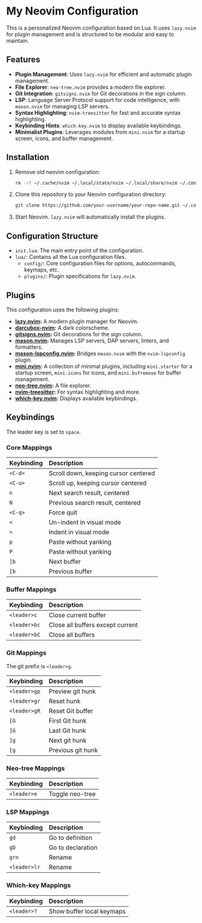 # My Neovim Configuration

This is a personalized Neovim configuration based on Lua. It uses `lazy.nvim` for plugin management and is structured to be modular and easy to maintain.

## Features

- **Plugin Management**: Uses `lazy.nvim` for efficient and automatic plugin management.
- **File Explorer**: `neo-tree.nvim` provides a modern file explorer.
- **Git Integration**: `gitsigns.nvim` for Git decorations in the sign column.
- **LSP**: Language Server Protocol support for code intelligence, with `mason.nvim` for managing LSP servers.
- **Syntax Highlighting**: `nvim-treesitter` for fast and accurate syntax highlighting.
- **Keybinding Hints**: `which-key.nvim` to display available keybindings.
- **Minimalist Plugins**: Leverages modules from `mini.nvim` for a startup screen, icons, and buffer management.

## Installation

1.  Remove old neovim configuration:
    ```bash
    rm -rf ~/.cache/nvim ~/.local/state/nvim ~/.local/share/nvim ~/.config/nvim
    ```
2.  Clone this repository to your Neovim configuration directory:
    ```bash
    git clone https://github.com/your-username/your-repo-name.git ~/.config/nvim
    ```
3.  Start Neovim. `lazy.nvim` will automatically install the plugins.

## Configuration Structure

- `init.lua`: The main entry point of the configuration.
- `lua/`: Contains all the Lua configuration files.
  - `config/`: Core configuration files for options, autocommands, keymaps, etc.
  - `plugins/`: Plugin specifications for `lazy.nvim`.

## Plugins

This configuration uses the following plugins:

- **[lazy.nvim](https://github.com/folke/lazy.nvim):** A modern plugin manager for Neovim.
- **[darcubox-nvim](https://github.com/Koalhack/darcubox-nvim):** A dark colorscheme.
- **[gitsigns.nvim](https://github.com/lewis6991/gitsigns.nvim):** Git decorations for the sign column.
- **[mason.nvim](https://github.com/williamboman/mason.nvim):** Manages LSP servers, DAP servers, linters, and formatters.
- **[mason-lspconfig.nvim](https://github.com/williamboman/mason-lspconfig.nvim):** Bridges `mason.nvim` with the `nvim-lspconfig` plugin.
- **[mini.nvim](https://github.com/echasnovski/mini.nvim):** A collection of minimal plugins, including `mini.starter` for a startup screen, `mini.icons` for icons, and `mini.bufremove` for buffer management.
- **[neo-tree.nvim](https://github.com/nvim-neo-tree/neo-tree.nvim):** A file explorer.
- **[nvim-treesitter](https://github.com/nvim-treesitter/nvim-treesitter):** For syntax highlighting and more.
- **[which-key.nvim](https://github.com/folke/which-key.nvim):** Displays available keybindings.

## Keybindings

The leader key is set to `space`.

### Core Mappings

| Keybinding | Description                          |
| :--------- | :----------------------------------- |
| `<C-d>`    | Scroll down, keeping cursor centered |
| `<C-u>`    | Scroll up, keeping cursor centered   |
| `n`        | Next search result, centered         |
| `N`        | Previous search result, centered     |
| `<C-q>`    | Force quit                           |
| `<`        | Un-indent in visual mode             |
| `>`        | Indent in visual mode                |
| `p`        | Paste without yanking                |
| `P`        | Paste without yanking                |
| `]b`       | Next buffer                          |
| `[b`       | Previous buffer                      |

### Buffer Mappings

| Keybinding   | Description                      |
| :----------- | :------------------------------- |
| `<leader>c`  | Close current buffer             |
| `<leader>bc` | Close all buffers except current |
| `<leader>bC` | Close all buffers                |

### Git Mappings

The git prefix is `<leader>g`.

| Keybinding   | Description       |
| :----------- | :---------------- |
| `<leader>gp` | Preview git hunk  |
| `<leader>gr` | Reset hunk        |
| `<leader>gR` | Reset Git buffer  |
| `[G`         | First Git hunk    |
| `]G`         | Last Git hunk     |
| `]g`         | Next git hunk     |
| `[g`         | Previous git hunk |

### Neo-tree Mappings

| Keybinding  | Description     |
| :---------- | :-------------- |
| `<leader>e` | Toggle neo-tree |

### LSP Mappings

| Keybinding   | Description       |
| :----------- | :---------------- |
| `gd`         | Go to definition  |
| `gD`         | Go to declaration |
| `grn`        | Rename            |
| `<leader>lr` | Rename            |

### Which-key Mappings

| Keybinding  | Description               |
| :---------- | :------------------------ |
| `<leader>?` | Show buffer local keymaps |
